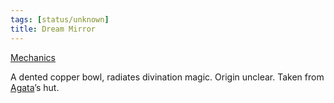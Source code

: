 ```yaml
---
tags: [status/unknown]
title: Dream Mirror
---
```


[Mechanics](https://www.dndbeyond.com/magic-items/3819612-dream-mirror) 

A dented copper bowl, radiates divination magic. Origin unclear. Taken from [Agata](<../../../../people/fey/agata.md>)’s hut. 